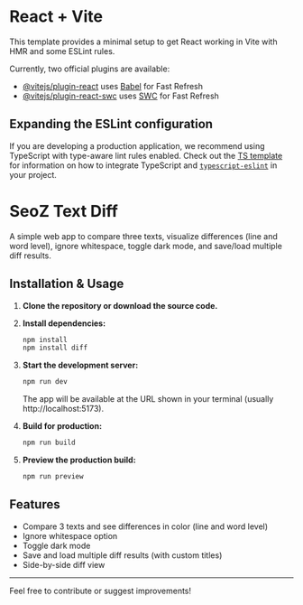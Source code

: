 # React + Vite

This template provides a minimal setup to get React working in Vite with HMR and some ESLint rules.

Currently, two official plugins are available:

- [@vitejs/plugin-react](https://github.com/vitejs/vite-plugin-react/blob/main/packages/plugin-react) uses [Babel](https://babeljs.io/) for Fast Refresh
- [@vitejs/plugin-react-swc](https://github.com/vitejs/vite-plugin-react/blob/main/packages/plugin-react-swc) uses [SWC](https://swc.rs/) for Fast Refresh

## Expanding the ESLint configuration

If you are developing a production application, we recommend using TypeScript with type-aware lint rules enabled. Check out the [TS template](https://github.com/vitejs/vite/tree/main/packages/create-vite/template-react-ts) for information on how to integrate TypeScript and [`typescript-eslint`](https://typescript-eslint.io) in your project.

# SeoZ Text Diff

A simple web app to compare three texts, visualize differences (line and word level), ignore whitespace, toggle dark mode, and save/load multiple diff results.

## Installation & Usage

1. **Clone the repository or download the source code.**

2. **Install dependencies:**

   ```bash
   npm install
   npm install diff
   ```

3. **Start the development server:**

   ```bash
   npm run dev
   ```

   The app will be available at the URL shown in your terminal (usually http://localhost:5173).

4. **Build for production:**

   ```bash
   npm run build
   ```

5. **Preview the production build:**

   ```bash
   npm run preview
   ```

## Features
- Compare 3 texts and see differences in color (line and word level)
- Ignore whitespace option
- Toggle dark mode
- Save and load multiple diff results (with custom titles)
- Side-by-side diff view

---

Feel free to contribute or suggest improvements!
